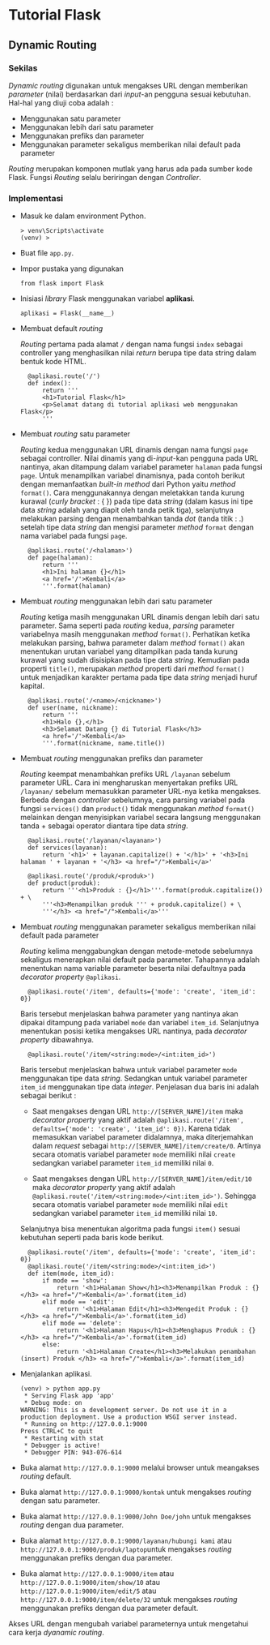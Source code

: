 # Tutorial Flask

## Dynamic Routing

### Sekilas

_Dynamic routing_ digunakan untuk mengakses URL dengan memberikan _parameter_ (nilai) berdasarkan dari _input_-an pengguna sesuai kebutuhan. Hal-hal yang diuji coba adalah :

- Menggunakan satu parameter
- Menggunakan lebih dari satu parameter
- Menggunakan prefiks dan parameter
- Menggunakan parameter sekaligus memberikan nilai default pada parameter

_Routing_ merupakan komponen mutlak yang harus ada pada sumber kode Flask. Fungsi _Routing_ selalu beriringan dengan _Controller_.

### Implementasi

- Masuk ke dalam environment Python.

      > venv\Scripts\activate
      (venv) >

- Buat file `app.py`.
- Impor pustaka yang digunakan

      from flask import Flask

- Inisiasi _library_ Flask menggunakan variabel **aplikasi**.

      aplikasi = Flask(__name__)

- Membuat default _routing_

  _Routing_ pertama pada alamat ``/`` dengan nama fungsi ``index`` sebagai controller yang menghasilkan nilai *return* berupa tipe data string dalam bentuk kode HTML.

        @aplikasi.route('/')
        def index():
            return '''
            <h1>Tutorial Flask</h1>
            <p>Selamat datang di tutorial aplikasi web menggunakan Flask</p>
            '''

- Membuat _routing_ satu parameter

    _Routing_ kedua menggunakan URL dinamis dengan nama fungsi `page` sebagai controller. Nilai dinamis yang di-_input_-kan pengguna pada URL nantinya, akan ditampung dalam variabel parameter `halaman` pada fungsi `page`. Untuk menampilkan variabel dinamisnya, pada contoh berikut dengan memanfaatkan _built-in method_ dari Python yaitu _method_ `format()`. Cara menggunakannya dengan meletakkan tanda kurung kurawal (_curly bracket_ : { }) pada tipe data _string_ (dalam kasus ini tipe data _string_ adalah yang diapit oleh tanda petik tiga), selanjutnya melakukan parsing dengan menambahkan tanda _dot_ (tanda titik : .) setelah tipe data _string_ dan mengisi parameter _method_ `format` dengan nama variabel pada fungsi `page`.

        @aplikasi.route('/<halaman>')
        def page(halaman):
            return '''
            <h1>Ini halaman {}</h1>
            <a href='/'>Kembali</a>
            '''.format(halaman)

- Membuat _routing_ menggunakan lebih dari satu parameter

    _Routing_ ketiga masih menggunakan URL dinamis dengan lebih dari satu parameter. Sama seperti pada _routing_ kedua, _parsing_ parameter variabelnya masih menggunakan _method_ `format()`. Perhatikan ketika melakukan parsing, bahwa parameter dalam _method_ `format()` akan menentukan urutan variabel yang ditampilkan pada tanda kurung kurawal yang sudah disisipkan pada tipe data _string_. Kemudian pada properti `title()`, merupakan _method_ properti dari _method_ `format()` untuk menjadikan karakter pertama pada tipe data _string_ menjadi huruf kapital.

        @aplikasi.route('/<name>/<nickname>')
        def user(name, nickname):
            return '''
            <h1>Halo {},</h1>
            <h3>Selamat Datang {} di Tutorial Flask</h3>
            <a href='/'>Kembali</a>
            '''.format(nickname, name.title())

- Membuat _routing_ menggunakan prefiks dan parameter

    _Routing_ keempat menambahkan prefiks URL `/layanan` sebelum parameter URL. Cara ini mengharuskan menyertakan prefiks URL `/layanan/` sebelum memasukkan parameter URL-nya ketika mengakses. Berbeda dengan _controller_ sebelumnya, cara parsing variabel pada fungsi `services()` dan `product()` tidak menggunakan _method_ `format()` melainkan dengan menyisipkan variabel secara langsung menggunakan tanda + sebagai operator diantara tipe data _string_.

        @aplikasi.route('/layanan/<layanan>')
        def services(layanan):
            return '<h1>' + layanan.capitalize() + '</h1>' + '<h3>Ini halaman ' + layanan + '</h3> <a href="/">Kembali</a>'

        @aplikasi.route('/produk/<produk>')
        def product(produk):
            return '''<h1>Produk : {}</h1>'''.format(produk.capitalize()) + \
            '''<h3>Menampilkan produk ''' + produk.capitalize() + \
            '''</h3> <a href="/">Kembali</a>'''

- Membuat _routing_ menggunakan parameter sekaligus memberikan nilai default pada parameter

    _Routing_ kelima menggabungkan dengan metode-metode sebelumnya sekaligus menerapkan nilai default pada parameter. Tahapannya adalah menentukan nama variable parameter beserta nilai defaultnya pada _decorator property_ `@aplikasi`.

        @aplikasi.route('/item', defaults={'mode': 'create', 'item_id': 0})

    Baris tersebut menjelaskan bahwa parameter yang nantinya akan dipakai ditampung pada variabel `mode` dan variabel `item_id`. Selanjutnya menentukan posisi ketika mengakses URL nantinya, pada _decorator property_ dibawahnya.

        @aplikasi.route('/item/<string:mode>/<int:item_id>')

    Baris tersebut menjelaskan bahwa untuk variabel parameter `mode` menggunakan tipe data _string_. Sedangkan untuk variabel parameter `item_id` menggunakan tipe data _integer_. Penjelasan dua baris ini adalah sebagai berikut :

    - Saat mengakses dengan URL `http://[SERVER_NAME]/item` maka _decorator property_ yang aktif adalah `@aplikasi.route('/item', defaults={'mode': 'create', 'item_id': 0})`. Karena tidak memasukkan variabel parameter didalamnya, maka diterjemahkan dalam _request_ sebagai `http://[SERVER_NAME]/item/create/0`. Artinya secara otomatis variabel parameter `mode` memiliki nilai `create` sedangkan variabel parameter `item_id` memiliki nilai `0`.

    - Saat mengakses dengan URL `http://[SERVER_NAME]/item/edit/10` maka _decorator property_ yang aktif adalah ` @aplikasi.route('/item/<string:mode>/<int:item_id>')`. Sehingga secara otomatis variabel parameter `mode` memiliki nilai `edit` sedangkan variabel parameter `item_id` memiliki nilai `10`.

    Selanjutnya bisa menentukan algoritma pada fungsi `item()` sesuai kebutuhan seperti pada baris kode berikut.

        @aplikasi.route('/item', defaults={'mode': 'create', 'item_id': 0})
        @aplikasi.route('/item/<string:mode>/<int:item_id>')
        def item(mode, item_id):
            if mode == 'show':
                return '<h1>Halaman Show</h1><h3>Menampilkan Produk : {} </h3> <a href="/">Kembali</a>'.format(item_id)
            elif mode == 'edit':
                return '<h1>Halaman Edit</h1><h3>Mengedit Produk : {} </h3> <a href="/">Kembali</a>'.format(item_id)
            elif mode == 'delete':
                return '<h1>Halaman Hapus</h1><h3>Menghapus Produk : {} </h3> <a href="/">Kembali</a>'.format(item_id)
            else:
                return '<h1>Halaman Create</h1><h3>Melakukan penambahan (insert) Produk </h3> <a href="/">Kembali</a>'.format(item_id)

- Menjalankan aplikasi.

      (venv) > python app.py
       * Serving Flask app 'app'
       * Debug mode: on
      WARNING: This is a development server. Do not use it in a production deployment. Use a production WSGI server instead.
       * Running on http://127.0.0.1:9000
      Press CTRL+C to quit
       * Restarting with stat
       * Debugger is active!
       * Debugger PIN: 943-076-614

- Buka alamat `http://127.0.0.1:9000` melalui browser untuk meangakses _routing_ default.
- Buka alamat `http://127.0.0.1:9000/kontak` untuk mengakses _routing_ dengan satu parameter.
- Buka alamat `http://127.0.0.1:9000/John Doe/john` untuk mengakses _routing_ dengan dua parameter.
- Buka alamat `http://127.0.0.1:9000/layanan/hubungi kami` atau `http://127.0.0.1:9000/produk/laptop`untuk mengakses _routing_ menggunakan prefiks dengan dua parameter.
- Buka alamat `http://127.0.0.1:9000/item` atau `http://127.0.0.1:9000/item/show/10` atau `http://127.0.0.1:9000/item/edit/5` atau `http://127.0.0.1:9000/item/delete/32` untuk mengakses _routing_ menggunakan prefiks dengan dua parameter default.

Akses URL dengan mengubah variabel parameternya untuk mengetahui cara kerja _dyanamic routing_.

